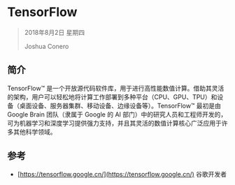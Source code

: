 # TensorFlow

> 2018年8月2日 星期四
>
> Joshua Conero





## 简介

TensorFlow™ 是一个开放源代码软件库，用于进行高性能数值计算。借助其灵活的架构，用户可以轻松地将计算工作部署到多种平台（CPU、GPU、TPU）和设备（桌面设备、服务器集群、移动设备、边缘设备等）。TensorFlow™ 最初是由 Google Brain 团队（隶属于 Google 的 AI 部门）中的研究人员和工程师开发的，可为机器学习和深度学习提供强力支持，并且其灵活的数值计算核心广泛应用于许多其他科学领域。 





## 参考

- [https://tensorflow.google.cn/](https://tensorflow.google.cn/)   谷歌开发者